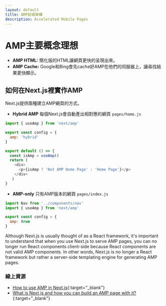 ```yaml
---
layout: default
title: AMP前端架構
description: Accelerated Mobile Pages
---
```


# AMP主要概念理想

* **AMP HTML:** 簡化版的HTML讓網頁更快的呈現出來。
* **AMP Cache:** Google和Bing會先cache好AMP在他們的伺服器上，讓尋找結果更快顯示。

## 如何在Next.js裡實作AMP

Next.js提供兩種建立AMP網頁的方式。

* **Hybrid AMP** 每個Next.js會自動產出相對應的網頁
`pages/home.js`
```javascript
import { useAmp } from 'next/amp'

export const config = {
  amp: 'hybrid'
}

export default () => {
  const isAmp = useAmp()
  return (
    <div>
      <p>{isAmp ? 'Not AMP Home Page' : 'Home Page'}</p>
    </div>
   )
}
```
* **AMP-only** 只有AMP版本的網頁
`pages/index.js`
```javascript
import Nav from '../components/nav'
import { useAmp } from 'next/amp'

export const config = {
  amp: true
}
```

Although Next.js is usually thought of as a React framework, it's important to understand that when you use Next.js to serve AMP pages, you can no longer run React components client-side because React components are not valid AMP components. In other words, Next.js is no longer a React framework but rather a server-side templating engine for generating AMP pages.



### 線上資源

* [How to use AMP in Next.js](https://web.dev/how-to-use-amp-in-nextjs/){:target="_blank"}
* [What is Next.js and how you can build an AMP page with it?](https://dev.to/quickly_react/what-is-next-js-and-how-you-can-build-an-amp-page-with-it-4g12){:target="_blank"}